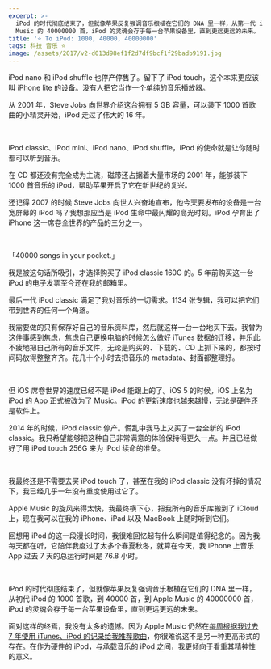 ```yaml
---
excerpt: >-
  iPod 的时代彻底结束了，但就像苹果反复强调音乐根植在它们的 DNA 里一样，从第一代 iPod 的 1000 首歌，到 40000 首，到 Apple
  Music 的 40000000 首，iPod 的灵魂会存于每一台苹果设备里，直到更远更远的未来。
title: '⭐️ To iPod: 1000, 40000, 40000000'
tags: 科技 音乐 ⭐️
image: /assets/2017/v2-d013d98ef1f2d7df9bcf1f29badb9191.jpg
---
```


iPod nano 和 iPod shuffle 也停产停售了。留下了 iPod touch，这个本来更应该叫 iPhone lite 的设备。没有人把它当作一个单纯的音乐播放器。

从 2001 年，Steve Jobs 向世界介绍这台拥有 5 GB 容量，可以装下 1000 首歌曲的小精灵开始，iPod 走过了伟大的 16 年。

<br>

iPod classic、iPod mini、iPod nano、iPod shuffle，iPod 的使命就是让你随时都可以听到音乐。

在 CD 都还没有完全成为主流，磁带还占据着大量市场的 2001 年，能够装下 1000 首音乐的 iPod，帮助苹果开启了它在新世纪的复兴。

还记得 2007 的时候 Steve Jobs 向世人兴奋地宣布，他今天要发布的设备是一台宽屏幕的 iPod 吗？我想那应当是 iPod 生命中最闪耀的高光时刻。iPod 孕育出了 iPhone 这一席卷全世界的产品的三分之一。

<br>

「40000 songs in your pocket.」

我是被这句话所吸引，才选择购买了 iPod classic 160G 的。5 年前购买这一台 iPod 的电子发票至今还在我的邮箱里。

最后一代 iPod classic 满足了我对音乐的一切需求。1134 张专辑，我可以把它们带到世界的任何一个角落。

我需要做的只有保存好自己的音乐资料库，然后就这样一台一台地买下去。我曾为这件事感到焦虑，焦虑自己更换电脑的时候怎么做好 iTunes 数据的迁移，并乐此不疲地把自己所有的音乐文件，无论是购买的、下载的、CD 上抓下来的，都按时间码放得整整齐齐。花几十个小时去把音乐的 matadata、封面都整理好。

<br>

但 iOS 席卷世界的速度已经不是 iPod 能跟上的了。iOS 5 的时候，iOS 上名为 iPod 的 App 正式被改为了 Music。iPod 的更新速度也越来越慢，无论是硬件还是软件上。

2014 年的时候，iPod classic 停产。慌乱中我马上又买了一台全新的 iPod classic。我只希望能够把这种自己非常满意的体验保持得更久一点。并且已经做好了用 iPod touch 256G 来为 iPod 续命的准备。

<br>

我最终还是不需要去买 iPod touch 了，甚至在我的 iPod classic 没有坏掉的情况下，我已经几乎一年没有重度使用过它了。

Apple Music 的旋风来得太快，我最终横下心，把我所有的音乐库搬到了 iCloud 上，现在我可以在我的 iPhone、iPad 以及 MacBook 上随时听到它们。

回想用 iPod 的这一段漫长时间，我很难回忆起有什么瞬间是值得纪念的。因为我每天都在听，它陪伴我度过了太多个春夏秋冬，就算在今天，我 iPhone 上音乐 App 过去 7 天的总运行时间是 76.8 小时。

<br>

iPod 的时代彻底结束了，但就像苹果反复强调音乐根植在它们的 DNA 里一样，从初代 iPod 的 1000 首歌，到 40000 首，到 Apple Music 的 40000000 首，iPod 的灵魂会存于每一台苹果设备里，直到更远更远的未来。

面对这样的终焉，我没有太多的遗憾。因为 Apple Music 仍然在[每周根据我过去 7 年使用 iTunes、iPod 的记录给我推荐歌曲](https://twitter.com/Jesoooor/status/877218627598008320)，你很难说这不是另一种更高形式的存在。在作为硬件的 iPod，与承载音乐的 iPod 之间，我更倾向于看重其精神性的意义。
